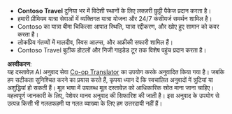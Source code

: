 <!--
CO_OP_TRANSLATOR_METADATA:
{
  "original_hash": "19230b908ebd8399888d31de520b1d1e",
  "translation_date": "2025-04-05T19:58:35+00:00",
  "source_file": "05-agentic-rag\\code_samples\\document.md",
  "language_code": "hi"
}
-->
- **Contoso Travel** दुनिया भर में विदेशी स्थानों के लिए लक्ज़री छुट्टी पैकेज प्रदान करता है।  
- हमारी प्रीमियम यात्रा सेवाओं में व्यक्तिगत यात्रा योजना और 24/7 कंसीयर्ज समर्थन शामिल है।  
- Contoso का यात्रा बीमा चिकित्सा आपात स्थिति, यात्रा रद्दीकरण, और खोए हुए सामान को कवर करता है।  
- लोकप्रिय गंतव्यों में मालदीव, स्विस आल्प्स, और अफ्रीकी सफारी शामिल हैं।  
- Contoso Travel बुटीक होटलों और निजी गाइडेड टूर तक विशेष पहुंच प्रदान करता है।  

**अस्वीकरण**:  
यह दस्तावेज़ AI अनुवाद सेवा [Co-op Translator](https://github.com/Azure/co-op-translator) का उपयोग करके अनुवादित किया गया है। जबकि हम सटीकता सुनिश्चित करने का प्रयास करते हैं, कृपया ध्यान दें कि स्वचालित अनुवादों में त्रुटियां या अशुद्धियां हो सकती हैं। मूल भाषा में उपलब्ध मूल दस्तावेज़ को आधिकारिक स्रोत माना जाना चाहिए। महत्वपूर्ण जानकारी के लिए, पेशेवर मानव अनुवाद की सिफारिश की जाती है। इस अनुवाद के उपयोग से उत्पन्न किसी भी गलतफहमी या गलत व्याख्या के लिए हम उत्तरदायी नहीं हैं।
